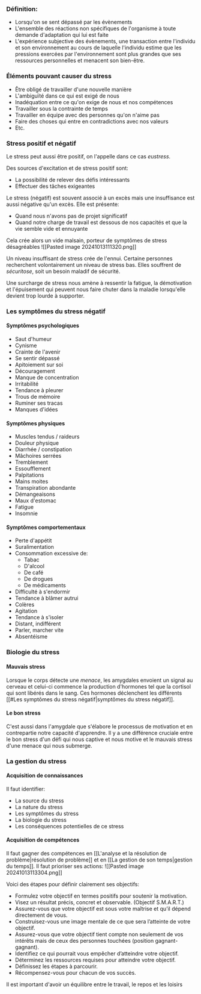 ### Définition: 
* Lorsqu'on se sent dépassé par les évènements
* L'ensemble des réactions non spécifiques de l'organisme à toute demande d'adaptation qui lui est faite
* L'expérience subjective des évènements, une transaction entre l'individu et son environnement au cours de laquelle l'individu estime que les pressions exercées par l'environnement sont plus grandes que ses ressources personnelles et menacent son bien-être.

### Éléments pouvant causer du stress
* Être obligé de travailler d'une nouvelle manière
* L'ambiguïté dans ce qui est exigé de nous
* Inadéquation entre ce qu'on exige de nous et nos compétences
* Travailler sous la contrainte de temps
* Travailler en équipe avec des personnes qu'on n'aime pas
* Faire des choses qui entre en contradictions avec nos valeurs
* Etc.
### Stress positif et négatif
Le stress peut aussi être positif, on l'appelle dans ce cas *eustress*.

Des sources d'excitation et de stress positif sont:
* La possibilité de relever des défis intéressants
* Effectuer des tâches exigeantes

Le stress (négatif) est souvent associé à un excès mais une insuffisance est aussi négative qu'un excès. Elle est présente:
* Quand nous n'avons pas de projet significatif
* Quand notre charge de travail est dessous de nos capacités et que la vie semble vide et ennuyante

Cela crée alors un vide malsain, porteur de symptômes de stress désagréables
![[Pasted image 20241013111320.png]]

Un niveau insuffisant de stress crée de l'ennui. Certaine personnes recherchent volontairement un niveau de stress bas. Elles souffrent de *sécuritose*, soit un besoin maladif de sécurité.

Une surcharge de stress nous amène à ressentir la fatigue, la démotivation et l'épuisement qui peuvent nous faire chuter dans la maladie lorsqu'elle devient trop lourde à supporter.

### Les symptômes du stress négatif

#### Symptômes psychologiques
- Saut d'humeur
- Cynisme
- Crainte de l'avenir
- Se sentir dépassé
- Apitoiement sur soi
- Découragement
- Manque de concentration
- Irritabilité
- Tendance à pleurer
- Trous de mémoire
- Ruminer ses tracas
- Manques d'idées

#### Symptômes physiques
- Muscles tendus / raideurs
- Douleur physique
- Diarrhée / constipation
- Mâchoires serrées
- Tremblement
- Essoufflement
- Palpitations
- Mains moites
- Transpiration abondante
- Démangeaisons
- Maux d'estomac
- Fatigue
- Insomnie

#### Symptômes comportementaux
- Perte d'appétit
- Suralimentation
- Consommation excessive de:
	- Tabac
	- D'alcool
	- De café
	- De drogues
	- De médicaments
- Difficulté à s'endormir
- Tendance à blâmer autrui
- Colères
- Agitation
- Tendance à s'isoler
- Distant, indifférent
- Parler, marcher vite
- Absentéisme

### Biologie du stress

#### Mauvais stress
Lorsque le corps détecte une *menace*, les amygdales envoient un signal au cerveau et celui-ci commence la production d'hormones tel que la cortisol qui sont libérés dans le sang. Ces hormones déclenchent les différents [[#Les symptômes du stress négatif|symptômes du stress négatif]]. 
#### Le bon stress
C'est aussi dans l'amygdale que s'élabore le processus de motivation et en contrepartie notre capacité d'apprendre. Il y a une différence cruciale entre le bon stress d'un défi qui nous captive et nous motive et le mauvais stress d'une menace qui nous submerge.

### La gestion du stress
#### Acquisition de connaissances
Il faut identifier:
- La source du stress
- La nature du stress
-  Les symptômes du stress
- La biologie du stress
-  Les conséquences potentielles de ce stress
#### Acquisition de compétences
Il faut gagner des compétences en [[L'analyse et la résolution de problème|résolution de problème]] et en [[La gestion de son temps|gestion du temps]]. Il faut prioriser ses actions: ![[Pasted image 20241013113304.png]]

Voici des étapes pour définir clairement ses objectifs:
- Formulez votre objectif en termes positifs pour soutenir la motivation. 
- Visez un résultat précis, concret et observable. (Objectif S.M.A.R.T.)
- Assurez-vous que votre objectif est sous votre maîtrise et qu’il dépend directement de vous. 
- Construisez-vous une image mentale de ce que sera l’atteinte de votre objectif. 
- Assurez-vous que votre objectif tient compte non seulement de vos intérêts mais de ceux des personnes touchées (position gagnant-gagnant). 
- Identifiez ce qui pourrait vous empêcher d’atteindre votre objectif. 
- Déterminez les ressources requises pour atteindre votre objectif. 
- Définissez les étapes à parcourir. 
- Récompensez-vous pour chacun de vos succès.

Il est important d'avoir un équilibre entre le travail, le repos et les loisirs
